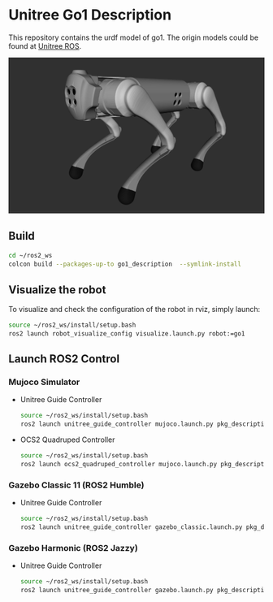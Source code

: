 # Unitree Go1 Description

This repository contains the urdf model of go1. The origin models could be found at [Unitree ROS](https://github.com/unitreerobotics/unitree_ros).

![go1](../../.images/unitree_go1.png)

## Build

```bash
cd ~/ros2_ws
colcon build --packages-up-to go1_description  --symlink-install
```

## Visualize the robot

To visualize and check the configuration of the robot in rviz, simply launch:

```bash
source ~/ros2_ws/install/setup.bash
ros2 launch robot_visualize_config visualize.launch.py robot:=go1
```


## Launch ROS2 Control

### Mujoco Simulator

* Unitree Guide Controller
  ```bash
  source ~/ros2_ws/install/setup.bash
  ros2 launch unitree_guide_controller mujoco.launch.py pkg_description:=go1_description
  ```
* OCS2 Quadruped Controller
  ```bash
  source ~/ros2_ws/install/setup.bash
  ros2 launch ocs2_quadruped_controller mujoco.launch.py pkg_description:=go1_description
  ```

### Gazebo Classic 11 (ROS2 Humble)

* Unitree Guide Controller
  ```bash
  source ~/ros2_ws/install/setup.bash
  ros2 launch unitree_guide_controller gazebo_classic.launch.py pkg_description:=go1_description
  ```

### Gazebo Harmonic (ROS2 Jazzy)

* Unitree Guide Controller
  ```bash
  source ~/ros2_ws/install/setup.bash
  ros2 launch unitree_guide_controller gazebo.launch.py pkg_description:=go1_description
  ```